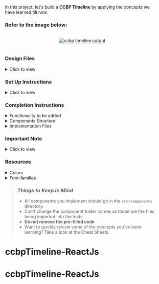 In this project, let's build a **CCBP Timeline** by applying the concepts we have learned till now.

### Refer to the image below:

<br/>
<div style="text-align: center;">
    <img src="https://assets.ccbp.in/frontend/content/react-js/ccbp-timeline-output.gif" alt="ccbp timeline output" style="max-width:70%;box-shadow:0 2.8px 2.2px rgba(0, 0, 0, 0.12)">
</div>
<br/>

### Design Files

<details>
<summary>Click to view</summary>

- [Extra Small (Size < 576px) and Small (Size >= 576px)](https://assets.ccbp.in/frontend/content/react-js/ccbp-timeline-sm-output-v2.png)
- [Medium (Size >= 768px), Large (Size >= 992px) and Extra Large (Size >= 1200px)](https://assets.ccbp.in/frontend/content/react-js/ccbp-timeline-lg-output.png)

</details>

### Set Up Instructions

<details>
<summary>Click to view</summary>

- Download dependencies by running `npm install`
- Start up the app using `npm start`
</details>

### Completion Instructions

<details>
<summary>Functionality to be added</summary>
<br/>

The app must have the following functionalities

- Initially, the page should display the timeline items list using **Chrono custom rendering** based on the `categoryId`
- The `TimelineView` component is provided with `timelineItemsList`. It consists of a list of timeline item objects with the following properties in each timeline item object

  - The `timelineItemObject` with `categoryId` as `COURSE` will have the following properties

    |     Key     | Data Type |
    | :---------: | :-------: |
    |     id      |  String   |
    | categoryId  |  String   |
    |    title    |  String   |
    | courseTitle |  String   |
    | description |  String   |
    |  duration   |  String   |
    |  tagsList   |   Array   |

  - The `tagsListObject` will have the following properties

    | Key  | Data Type |
    | :--: | :-------: |
    |  id  |  String   |
    | name |  String   |

  - The `timelineItemObject` with `categoryId` as `PROJECT` will have the following properties

    |     Key      | Data Type |
    | :----------: | :-------: |
    |      id      |  String   |
    |  categoryId  |  String   |
    |    title     |  String   |
    | projectTitle |  String   |
    | description  |  String   |
    |   imageUrl   |  String   |
    |   duration   |  String   |
    |  projectUrl  |  String   |

- If the value of the key `categoryId` in `timelineItemObject` is `PROJECT` then Project card should be rendered
  - The `ProjectTimelineCard` should consist of **Visit** link when a user clicks on it, then the page should be navigated to the respective project
  - The `ProjectTimelineCard` should consist of a **Calendar** icon with respective `duration` text
- If the value of the key `categoryId` in `timelineItemObject` is `COURSE` then the Course card should be rendered
  - The `CourseTimelineCard` should consist of a **Clock** icon with respective `duration` text
- Give the timeline items list data as a value to `items` prop for the `Chrono` component from **react-chrono**, so that the title will be displayed beside each card

</details>

<details>
<summary>Components Structure</summary>

<br/>
<div style="text-align: center;">
    <img src="https://assets.ccbp.in/frontend/content/react-js/ccbp-timeline-component-structure-breakdown.png" alt="component structure breakdown" style="max-width:100%;box-shadow:0 2.8px 2.2px rgba(0, 0, 0, 0.12)">
</div>
<br/>

</details>

<details>
<summary>Implementation Files</summary>
<br/>

Use these files to complete the implementation:

- `src/components/TimelineView/index.js`
- `src/components/TimelineView/index.css`
- `src/components/CourseTimelineCard/index.js`
- `src/components/CourseTimelineCard/index.css`
- `src/components/ProjectTimelineCard/index.js`
- `src/components/ProjectTimelineCard/index.css`
</details>

### Important Note

<details>
<summary>Click to view</summary>

<br/>

- To build this project, take a look at the <a href='https://learning.ccbp.in/frontend-development/course?c_id=2f4192f7-7495-49ca-a6ce-6b74005e25f1&s_id=a152928a-64cc-4697-936c-db2e3c4f2716&t_id=416f0cab-8425-413b-9157-c7b4d4ae4467' target="_blank">React Chrono</a> reading material

**The following instructions are required for the tests to pass**

- `AiFillClockCircle`, `AiFillCalendar` icons from `react-icons` should be used for **clock** and **calender** icons in card respectively

</details>

### Resources

<details>
<summary>Colors</summary>

<br/>

<div style="background-color: #171f46; width: 150px; padding: 10px; color: white">Hex: #171f46</div>
<div style="background-color: #1e293b; width: 150px; padding: 10px; color: white">Hex: #1e293b</div>
<div style="background-color: #ffffff; width: 150px; padding: 10px; color: black">Hex: #ffffff</div>
<div style="background-color: #0967d2; width: 150px; padding: 10px; color: white">Hex: #0967d2</div>
<div style="background-color: #2b237c; width: 150px; padding: 10px; color: white">Hex: #2b237c</div>

</details>

<details>
<summary>Font-families</summary>

- Roboto

</details>

> ### _Things to Keep in Mind_
>
> - All components you implement should go in the `src/components` directory.
> - Don't change the component folder names as those are the files being imported into the tests.
> - **Do not remove the pre-filled code**
> - Want to quickly review some of the concepts you’ve been learning? Take a look at the Cheat Sheets.
# ccbpTimeline-ReactJs
# ccbpTimeline-ReactJs
